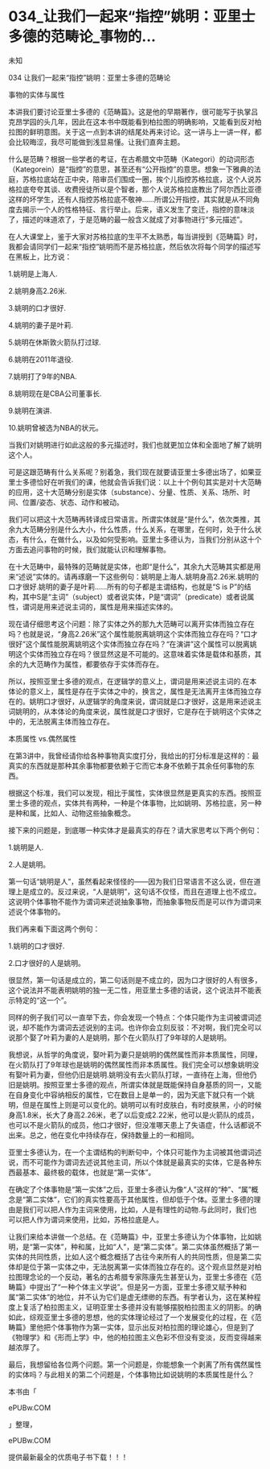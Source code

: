 # 034_让我们一起来“指控”姚明：亚里士多德的范畴论_事物的...

未知

034 让我们一起来“指控”姚明：亚里士多德的范畴论

事物的实体与属性

本讲我们要讨论亚里士多德的《范畴篇》。这是他的早期著作，很可能写于执掌吕克昂学园的头几年，因此在这本书中既能看到柏拉图的明确影响，又能看到反对柏拉图的鲜明意图。关于这一点到本讲的结尾处再来讨论。这一讲与上一讲一样，都会比较晦涩，我尽可能做到浅显易懂。让我们直奔主题。

什么是范畴？根据一些学者的考证，在古希腊文中范畴（Kategori）的动词形态（Kategorein）是“指控”的意思，甚至还有“公开指控”的意思。想象一下雅典的法庭，苏格拉底站在正中央，陪审员们围成一圈，挨个儿指控苏格拉底，这个人说苏格拉底夸夸其谈、收费授徒所以是个智者，那个人说苏格拉底教出了阿尔西比亚德这样的坏学生，还有人指控苏格拉底不敬神……所谓公开指控，其实就是从不同角度去揭示一个人的性格特征、言行举止。后来，语义发生了变迁，指控的意味淡了，描述的味道浓了，于是范畴的最一般含义就成了对事物进行“多元描述”。

在人大课堂上，鉴于大家对苏格拉底的生平不太熟悉，每当讲授到《范畴篇》时，我都会请同学们一起来“指控”姚明而不是苏格拉底，然后依次将每个同学的描述写在黑板上，比方说：

1.姚明是上海人.

2.姚明身高2.26米.

3.姚明的口才很好.

4.姚明的妻子是叶莉.

5.姚明在休斯敦火箭队打过球.

6.姚明在2011年退役.

7.姚明打了9年的NBA.

8.姚明现在是CBA公司董事长.

9.姚明在演讲.

10.姚明曾被选为NBA的状元。

当我们对姚明进行如此这般的多元描述时，我们也就更加立体和全面地了解了姚明这个人。

可是这跟范畴有什么关系呢？别着急，我们现在就要请亚里士多德出场了，如果亚里士多德恰好在听我们的课，他就会告诉我们说：以上十个例句其实是对十大范畴的应用，这十大范畴分别是实体（substance）、分量、性质、关系、场所、时间、位置/姿态、状态、动作和被动。

我们可以把这十大范畴再转译成日常语言。所谓实体就是“是什么”，依次类推，其余九大范畴分别是什么大小，什么性质，什么关系，在哪里，在何时，处于什么状态，有什么，在做什么，以及如何受影响。亚里士多德认为，当我们分别从这十个方面去追问事物的时候，我们就能认识和理解事物。

在十大范畴中，最特殊的范畴就是实体，也即“是什么”，其余九大范畴其实都是用来“述说”实体的。请再琢磨一下这些例句：姚明是上海人.姚明身高2.26米.姚明的口才很好.姚明的妻子是叶莉……所有的句子都是主谓结构，也就是“S is P”的结构，其中S是“主词”（subject）或者说实体，P是“谓词”（predicate）或者说属性，谓词是用来述说主词的，属性是用来描述实体的。

现在请仔细思考这个问题：除了实体之外的那九大范畴可以离开实体而独立存在吗？也就是说，“身高2.26米”这个属性能脱离姚明这个实体而独立存在吗？“口才很好”这个属性能脱离姚明这个实体而独立存在吗？“在演讲”这个属性可以脱离姚明这个实体而独立存在吗？很显然这是不可能的。这意味着实体是载体和基质，其余的九大范畴作为属性，都要依存于实体而存在。

所以，按照亚里士多德的观点，在逻辑学的意义上，谓词是用来述说主词的.在本体论的意义上，属性是存在于实体之中的，换言之，属性是无法离开主体而独立存在的。姚明口才很好，从逻辑学的角度来说，谓词就是口才很好，这是用来述说主词姚明的，从本体论的角度来说，属性就是口才很好，它是存在于姚明这个实体之中的，无法脱离主体而独立存在。

本质属性 vs.偶然属性

在第3讲中，我曾经请你给各种事物真实度打分，我给出的打分标准是这样的：最真实的东西就是那种其余事物都要依赖于它而它本身不依赖于其余任何事物的东西。

根据这个标准，我们可以发现，相比于属性，实体很显然是更真实的东西。按照亚里士多德的观点，实体共有两种，一种是个体事物，比如姚明、苏格拉底，另一种是种和属，比如人、动物这些抽象概念。

接下来的问题是，到底哪一种实体才是最真实的存在？请大家思考以下两个例句：

1.姚明是人.

2.人是姚明。

第一句话“姚明是人”，虽然看起来怪怪的——因为我们日常语言不这么说，但在道理上是成立的。反过来说，“人是姚明”，这句话不仅怪，而且在道理上也不成立。这说明个体事物不能作为谓词来述说抽象事物，而抽象事物反而是可以作为谓词来述说个体事物的。

我们再来看下面这两个例句：

1.姚明的口才很好.

2.口才很好的人是姚明。

很显然，第一句话是成立的，第二句话则是不成立的，因为口才很好的人有很多，这个说法并不能表明姚明的独一无二性，用亚里士多德的话说，这个说法并不能表示特定的“这一个”。

同样的例子我们可以一直举下去，你会发现一个特点：个体只能作为主词被谓词述说，却不能作为谓词去述说别的主词。也许你会立刻反驳：不对啊，我们完全可以说那个娶了叶莉为妻的人是姚明，那个在火箭队打了9年球的人是姚明。

我想说，从哲学的角度说，娶叶莉为妻只是姚明的偶然属性而非本质属性，同理，在火箭队打了9年球也是姚明的偶然属性而非本质属性。我们完全可以想象姚明没有娶叶莉为妻，但他仍旧是姚明.姚明没有去火箭队打球，一直待在上海，但他仍旧是姚明。按照亚里士多德的观点，所谓实体就是既能保持自身基质的同一，又能在自身变化中容纳相反的属性，它在数目上是单一的，因为天底下就只有一个姚明，但是在属性上则是可以变化的。姚明可以有时皮肤白，有时皮肤黑，小的时候身高1.8米，长大了身高2.26米，老了以后变成2.22米，他可以是火箭队的成员，也可以不是火箭队的成员，他口才很好，但没准哪天患上了失语症，什么话都说不出来。总之，他在变化中持续存在，保持数量上的一和相同。

亚里士多德认为，在一个主谓结构的判断句中，个体只可能作为主词被其他谓词述说，而不可能作为谓词去述说其他主词，所以个体就是最真实的实体，它是各种东西最基本、最终极的载体，也就是“第一实体”。

在确定了个体事物是“第一实体”之后，亚里士多德认为像“人”这样的“种”、“属”概念是“第二实体”，它们的真实性要高于其他属性，但却低于个体。亚里士多德的理由是我们可以把人作为主词来使用，比如，人是有理性的动物.与此同时，我们也可以把人作为谓词来使用，比如，苏格拉底是人。

让我们来给本讲做一个总结。在《范畴篇》中，亚里士多德认为个体事物，比如姚明，是“第一实体”，种和属，比如“人”，是“第二实体”。第二实体虽然概括了第一实体的共同性质，比如人这个概念概括了古往今来所有人的共同性质，但是第二实体却是位于第一实体之中，无法脱离第一实体而独立存在的。这个观点显然是对柏拉图理念论的一个反动，著名的古希腊专家陈康先生甚至认为，亚里士多德在《范畴篇》中提出了“一种个体主义学说”。但是另一方面，亚里士多德又赋予种和属“第二实体”的地位，并不认为它们是虚无缥缈的东西。有学者认为，这在某种程度上复活了柏拉图主义，证明亚里士多德并没有能够摆脱柏拉图主义的阴影。的确如此，综观亚里士多德的思想，他的实体理论经过了一个发展变化的过程，在《范畴篇》里他把个体事物作为第一实体，显示出反对柏拉图的理论雄心，但是到了《物理学》和《形而上学》中，他的柏拉图主义色彩不但没有变淡，反而变得越来越浓厚了。

最后，我想留给各位两个问题。第一个问题是，你能想象一个剥离了所有偶然属性的实体吗？与此相关的第二个问题是，个体事物比如说姚明的本质属性是什么？

本书由「

ePUBw.COM

」整理，

ePUBw.COM

提供最新最全的优质电子书下载！！！